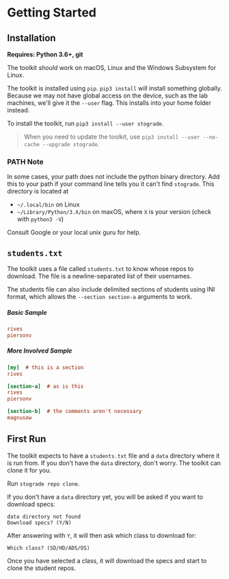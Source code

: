 # Getting Started

## Installation

**Requires: Python 3.6+, git**

The toolkit *should* work on macOS, Linux and the Windows Subsystem for Linux.

The toolkit is installed using `pip`.
`pip3 install` will install something globally.
Because we may not have global access on the device, such as the lab machines, we'll give it the `--user` flag.
This installs into your home folder instead.

To install the toolkit, run `pip3 install --user stograde`.

> When you need to update the toolkit, use `pip3 install --user --no-cache --upgrade stograde`.

### PATH Note

In some cases, your path does not include the python binary directory.
Add this to your path if your command line tells you it can't find `stograde`.
This directory is located at

- `~/.local/bin` on Linux
- `~/Library/Python/3.X/bin` on maxOS, where `X` is your version (check with `python3 -V`)

Consult Google or your local unix guru for help.

## `students.txt`

The toolkit uses a file called `students.txt` to know whose repos to download.
The file is a newline-separated list of their usernames.

The students file can also include delimited sections of students using INI format, which allows the `--section section-a` arguments to work.

##### Basic Sample

```ini
rives
piersonv
```

##### More Involved Sample

```ini
[my]  # this is a section
rives

[section-a]  # as is this
rives
piersonv

[section-b]  # the comments aren't necessary
magnusow
```

## First Run

The toolkit expects to have a `students.txt` file and a `data` directory where it is run from.
If you don't have the `data` directory, don't worry.
The toolkit can clone it for you.

Run `stograde repo clone`.

If you don't have a `data` directory yet, you will be asked if you want to download specs:

```
data directory not found
Download specs? (Y/N)
```

After answering with `Y`, it will then ask which class to download for:

```
Which class? (SD/HD/ADS/OS)
``` 

Once you have selected a class, it will download the specs and start to clone the student repos.
